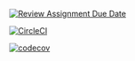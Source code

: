 [![Review Assignment Due Date](https://classroom.github.com/assets/deadline-readme-button-24ddc0f5d75046c5622901739e7c5dd533143b0c8e959d652212380cedb1ea36.svg)](https://classroom.github.com/a/dWErPWx1)

[![CircleCI](https://dl.circleci.com/status-badge/img/gh/Ozh07/lab-02/tree/main.svg?style=svg)](https://dl.circleci.com/status-badge/redirect/gh/Ozh07/lab-02/tree/main)

[![codecov](https://codecov.io/gh/Ozh07/lab-02/branch/main/graph/badge.svg?token=EEJ8XZM3KR)](https://codecov.io/gh/Ozh07/lab-02)
